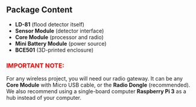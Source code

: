 ## Package Content

* **LD-81** (flood detector itself)
* **Sensor Module** (detector interface)
* **Core Module** (processor and radio)
* **Mini Battery Module** (power source)
* **BCE501** (3D-printed enclosure)

### <span style="color: #ff0000;">IMPORTANT NOTE:</span>

For any wireless project, you will need our radio gateway. It can be any **Core Module** with Micro USB cable, or the **Radio Dongle** (recommended). We also recommend using a single-board computer **Raspberry Pi 3** as a hub instead of your computer.

